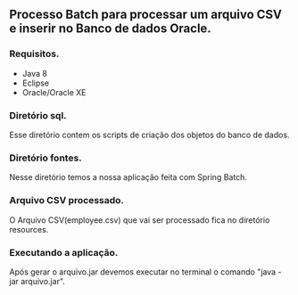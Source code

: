 ## Processo Batch para processar um arquivo CSV e inserir no Banco de dados Oracle.

### Requisitos.

- Java 8
- Eclipse
- Oracle/Oracle XE

### Diretório sql.

Esse diretório contem os scripts de criação dos objetos do banco de dados.

### Diretório fontes.

Nesse diretório temos a nossa aplicação feita com Spring Batch.

### Arquivo CSV processado.

O Arquivo CSV(employee.csv) que vai ser processado fica no diretório resources.

### Executando a aplicação.

Após gerar o  arquivo.jar devemos executar no terminal o comando "java -jar arquivo.jar".
